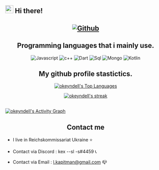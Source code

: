 ## <img src="https://raw.githubusercontent.com/extremecodetv/extremecodetv/master/wave.gif" width="25px"> Hi there! 

<h2 align="center">
  
<p align="center">
  <a href="https://github.com/okeyndell">
   <img alt="Github" src="https://img.shields.io/github/followers/okeyndell?color=7289DA&logo=github&label=Followers&style=for-the-badge&logoWidth=10&labelColor=000'"></a> 
</p>


<h2 align="center">Programming languages that i mainly use.</h2>
<p align="center">
  <img alt="Javascript" src="https://img.shields.io/badge/-JavaScript-090909?style=for-the-badge&logo=JavaScript&logoColor=E9D54D"></a> 
  <img alt="c++" src="https://img.shields.io/badge/-C++-090909?style=for-the-badge&logo=C%2b%2b&logoColor=6296CC"></a> 
  <img alt="Dart" src="https://img.shields.io/badge/-Dart-090909?style=for-the-badge&logo=dart&logoColor=097CDB"></a>    
  <img alt="Sql" src="https://img.shields.io/badge/-Sql-090909?style=for-the-badge&logo=mysql&logoColor=00648B"></a> 
  <img alt="Mongo" src="https://img.shields.io/badge/-MongoDB-090909?style=for-the-badge&logo=MongoDB&logoColor=00648B"></a> 
  <img alt="Kotlin" src="https://img.shields.io/badge/-Kotlin-090909?style=for-the-badge&logo=Kotlin&logoColor=00648B"></a> 
</p>



<h2 align="center">My github profile stastictics.</h2>

<p align="center">
<a href="https://github.com/SubhamRaoniar28/github-readme-stats"><img alt="okeyndell's Top Languages" src="https://github-readme-stats.vercel.app/api/top-langs/?username=okeyndell&langs_count=8&count_private=true&layout=compact&theme=react&hide_border=true&bg_color=0D1117" /></a>

<p align="center">
    <a href="https://github.com/okeyndell">
        <img title="SarnaxLii stats" alt="okeyndell's streak" src="https://github-readme-streak-stats.herokuapp.com/?user=okeyndell&theme=dark&hide_border=true&stroke=f53b3b"/>
    </a>
  
</p><br>
<a href="https://github.com/okeyndell"><img alt="okeyndell's Activity Graph" src="https://activity-graph.herokuapp.com/graph?username=okeyndell&bg_color=0D1117&color=eca15b&line=eca15b&point=FFFFFF&hide_border=true" /></a>
<h2 align="center">Contact me</h2>

- I live in Reichskommissariat Ukraine ⭐

- Contact via Discord : kex --sl -s#4459 📞

- Contact via Email : l.kapitman@gmail.com 📪

</pre><br>
